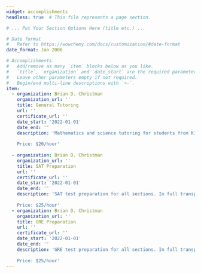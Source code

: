 ```yaml
---
widget: accomplishments
headless: true  # This file represents a page section.

# ... Put Your Section Options Here (title etc.) ...

# Date format
#   Refer to https://wowchemy.com/docs/customization/#date-format
date_format: Jan 2006

# Accomplishments.
#   Add/remove as many `item` blocks below as you like.
#   `title`, `organization` and `date_start` are the required parameters.
#   Leave other parameters empty if not required.
#   Begin/end multi-line descriptions with `>-`.
item:
  - organization: Brian D. Christman
    organization_url: ''
    title: General Tutoring
    url: ''
    certificate_url: ''
    date_start: '2022-01-01'
    date_end: ''
    description: 'Mathematics and science tutoring for students from Kindergarten through 12th grade. Available for both in-person and online sessions.
    
    Price: $20/hour'
    
  - organization: Brian D. Christman
    organization_url: ''
    title: SAT Preparation 
    url: ''
    certificate_url: ''
    date_start: '2022-01-01'
    date_end: ''
    description: 'SAT test preparation for all sections. In full transparency, I took the SAT in 2016 and received a 1430. My quantitative score was a 740 and verbal score was a 690. 
    
    Price: $25/hour'
  - organization: Brian D. Christman
    organization_url: ''
    title: GRE Preparation
    url: ''
    certificate_url: ''
    date_start: '2022-01-01'
    date_end: ''
    description: 'GRE test preparation for all sections. In full transparency, I took the GRE in 2017 and received a 321. My quantitative score was a 161, verbal score was a 160, and writing score was a 4.5. 
    
    Price: $25/hour'
---
```

